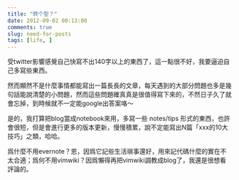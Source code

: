 ```yaml
---
title: "转个型？"
date: 2012-09-02 00:13:00
comments: true
slug: need-for-posts
tags: [life, ]
---
```

受twitter影響感覺自己快寫不出140字以上的東西了，這一點很不好，我要逼迫自己多寫些東西。

然而顯然不是什麼事情都能寫出一篇長長的文章，每天遇到的大部分問題也多是幾句話能說清楚的小問題，然而這些問題確真真是很值得寫下來的，不然日子久了就會忘掉，到時候就不一定能google出答案咯～

是的，我打算把blog當成notebook來用，多寫一些 notes/tips 形式的東西，也許會很短，但是會進行更多的版本更新，慢慢積累，說不定能寫出N篇「xxx的10大技巧」之類，哈哈。

爲什麼不用evernote？恩，因爲它記些生活瑣事還好，用來記代碼什麼的實在不太合適；爲何不用vimwiki？因爲懶得再把vimwiki調教成blog了，我還是很想看評論的。
